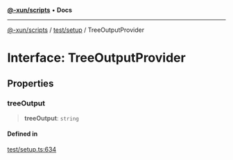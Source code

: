 [**@-xun/scripts**](../../../README.md) • **Docs**

***

[@-xun/scripts](../../../README.md) / [test/setup](../README.md) / TreeOutputProvider

# Interface: TreeOutputProvider

## Properties

### treeOutput

> **treeOutput**: `string`

#### Defined in

[test/setup.ts:634](https://github.com/Xunnamius/xscripts/blob/57333eb95500d47b37fb5be30901f27ce55d7211/test/setup.ts#L634)
